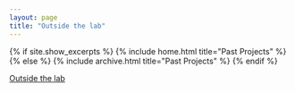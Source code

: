 ```yaml
---
layout: page
title: "Outside the lab"
---
```



{% if site.show_excerpts %}
  {% include home.html title="Past Projects" %}
{% else %}
  {% include archive.html title="Past Projects" %}
{% endif %}


<!DOCTYPE html>
<html lang="en">
<head>
  <meta charset="UTF-8">
  <meta name="viewport" content="width=device-width, initial-scale=1.0">
  <title>Outside the lab</title>
  <style>
    /* Curtain window styles */
    .curtain {
      display: none; /* Hidden by default */
      position: fixed;
      z-index: 1;
      left: 0;
      top: 0;
      width: 100%;
      height: 100%;
      overflow: auto;
      background-color: rgba(0, 0, 0, 0.8); /* Black background with opacity */
      animation-name: slideDown;
      animation-duration: 0.5s;
    }

    .curtain-content {
      background-color: #fefefe;
      margin: 15% auto;
      padding: 20px;
      border: 1px solid #888;
      width: 80%;
    }

    /* Close button styles */
    .close-button {
      color: #aaa;
      float: right;
      font-size: 28px;
      font-weight: bold;
    }

    .close-button:hover,
    .close-button:focus {
      color: black;
      text-decoration: none;
      cursor: pointer;
    }

    /* Slide down animation */
    @keyframes slideDown {
      from { top: -100%; opacity: 0; }
      to { top: 0; opacity: 1; }
    }
  </style>
</head>
<body>
  <!-- Add this link or button somewhere in your page layout -->
  <a id="outsideLabLink" href="#">Outside the lab</a>

  <!-- Curtain window structure -->
  <div id="curtainWindow" class="curtain">
    <div class="curtain-content">
      <span class="close-button">&times;</span>
      <h2>Past Projects</h2>
      <!-- Include the content you want to show inside the curtain window -->
      {% if site.show_excerpts %}
        {% include home.html title="Past Projects" %}
      {% else %}
        {% include archive.html title="Past Projects" %}
      {% endif %}
    </div>
  </div>

  <script>
    document.addEventListener("DOMContentLoaded", function() {
      var link = document.getElementById("outsideLabLink");
      var curtain = document.getElementById("curtainWindow");
      var closeButton = document.querySelector(".close-button");

      // Show the curtain window when the link is clicked
      link.addEventListener("click", function(event) {
        event.preventDefault();
        curtain.style.display = "block";
      });

      // Hide the curtain window when the close button is clicked
      closeButton.addEventListener("click", function() {
        curtain.style.display = "none";
      });

      // Hide the curtain window when clicking outside the content
      window.addEventListener("click", function(event) {
        if (event.target == curtain) {
          curtain.style.display = "none";
        }
      });
    });
  </script>
</body>
</html>
